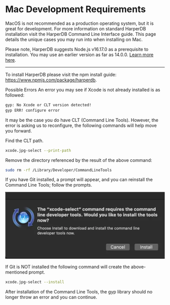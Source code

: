 # Mac Development Requirements

MacOS is not recommended as a production operating system, but it is great for development. For more information on standard HarperDB installation visit the HarperDB Command Line Interface guide. This page details the unique cases you may run into when installing on Mac.



Please note, HarperDB suggests Node.js v16.17.0 as a prerequisite to installation. You may use an earlier version as far as 14.0.0. [Learn more here](https://harperdb.io/docs/install-harperdb/node-version/).

---

To install HarperDB please visit the npm install guide: https://www.npmjs.com/package/harperdb.

Possible Errors
An error you may see if Xcode is not already installed is as followed:

```bash
gyp: No Xcode or CLT version detected!
gyp ERR! configure error
```
It may be the case you do have CLT (Command Line Tools). However, the error is asking us to reconfigure, the following commands will help move you forward.



Find the CLT path.

```bash
xcode.jpg-select --print-path
```

Remove the directory referenced by the result of the above command:


```bash
sudo rm -rf /Library/Developer/CommandLineTools
```

If you have Git installed, a prompt will appear, and you can reinstall the Command Line Tools; follow the prompts.



![xcode installer](../../images/xcode.png)



If Git is NOT installed the following command will create the above-mentioned prompt.
```bash
xcode.jpg-select --install
```

After installation of the Command Line Tools, the gyp library should no longer throw an error and you can continue.